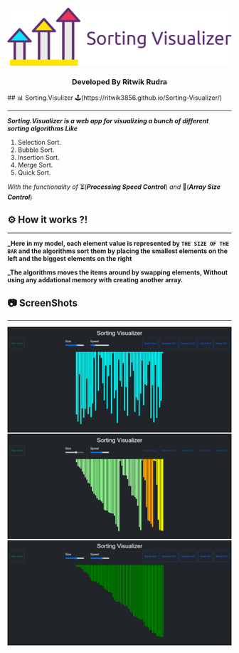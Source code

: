 <p align="center">
  
<img src="img/banner.png"> <br/>

</p>
<h3 align="center">Developed By Ritwik Rudra</h3>
## 📊 Sorting.Visulizer 🕹(https://ritwik3856.github.io/Sorting-Visualizer/)

--------------------

**_Sorting.Visualizer is a web app for visualizing a bunch of different sorting algorithms Like_**
1. Selection Sort.
2. Bubble Sort.
3. Insertion Sort.
4. Merge Sort.
5. Quick Sort.

_With the functionality of_ ⏳(**_Processing Speed Control_**)  _and_   📏(**_Array Size Control_**)
## ⚙ How it works ?!
-------------------
**_Here in my model, each element value is represented by ```THE SIZE OF THE BAR``` and the algorithms sort them by placing the smallest elements on the left and the biggest elements on the right**

**_The algorithms moves the items around by swapping elements, Without using any addational memory with creating another array.**

## 📷 ScreenShots 
------------------
<img src="img/img1.png"> <br/>
<img src="img/img2.png"> <br/>
<img src="img/img3.png"> <br/>



